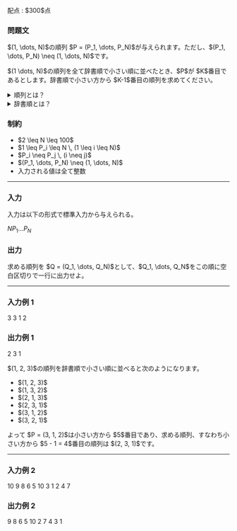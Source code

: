 
<div>

<span>

<span>

<p>
配点 : $300$点
</p>

<div>

<section>

### **問題文**

<p>
$(1, \dots, N)$の順列 $P = (P_1, \dots, P_N)$が与えられます。ただし、$(P_1, \dots, P_N) \neq (1, \dots, N)$です。
</p>

<p>
$(1 \dots, N)$の順列を全て辞書順で小さい順に並べたとき、$P$が $K$番目であるとします。辞書順で小さい方から $K-1$番目の順列を求めてください。
</p>

<details>

<summary>
順列とは？
</summary>

<p>
$(1, \dots, N)$の
<strong>
順列
</strong>
とは、$(1, \dots, N)$を並べ替えて得られる数列のことをいいます。

</p>

</details>

<details>

<summary>
辞書順とは？
</summary>

<p>
長さ $N$の数列 $A = (A_1, \dots, A_N), B = (B_1, \dots, B_N)$に対し、$A$が $B$より
<strong>
辞書順で真に小さい
</strong>
とは、ある整数 $1 \leq i \leq N$が存在して、下記の $2$つがともに成り立つことをいいます。

</p>

<ul>

<li>
$(A_{1},\ldots,A_{i-1}) = (B_1,\ldots,B_{i-1})$
</li>

<li>
$A_i < B_i$
</li>

</ul>

</details>

</section>

</div>

<div>

<section>

### **制約**

<ul>

<li>
$2 \leq N \leq 100$
</li>

<li>
$1 \leq P_i \leq N \, (1 \leq i \leq N)$
</li>

<li>
$P_i \neq P_j \, (i \neq j)$
</li>

<li>
$(P_1, \dots, P_N) \neq (1, \dots, N)$
</li>

<li>
入力される値は全て整数
</li>

</ul>

</section>

</div>

---

<div>

<div>

<section>

### **入力**

<p>
入力は以下の形式で標準入力から与えられる。
</p>

<div>

$N$$P_1$$\ldots$$P_N$
</div>

</section>

</div>

<div>

<section>

### **出力**

<p>
求める順列を $Q = (Q_1, \dots, Q_N)$として、$Q_1, \dots, Q_N$をこの順に空白区切りで一行に出力せよ。
</p>

</section>

</div>

</div>

---

<div>

<section>

### **入力例 1**

<div>

3
3 1 2

</div>

</section>

</div>

<div>

<section>

### **出力例 1**

<div>

2 3 1

</div>

<p>
$(1, 2, 3)$の順列を辞書順で小さい順に並べると次のようになります。
</p>

<ul>

<li>
$(1, 2, 3)$
</li>

<li>
$(1, 3, 2)$
</li>

<li>
$(2, 1, 3)$
</li>

<li>
$(2, 3, 1)$
</li>

<li>
$(3, 1, 2)$
</li>

<li>
$(3, 2, 1)$
</li>

</ul>

<p>
よって $P = (3, 1, 2)$は小さい方から $5$番目であり、求める順列、すなわち小さい方から $5 - 1 = 4$番目の順列は $(2, 3, 1)$です。
</p>

</section>

</div>

---

<div>

<section>

### **入力例 2**

<div>

10
9 8 6 5 10 3 1 2 4 7

</div>

</section>

</div>

<div>

<section>

### **出力例 2**

<div>

9 8 6 5 10 2 7 4 3 1

</div>

</section>

</div>

</span>

</span>

</div>
